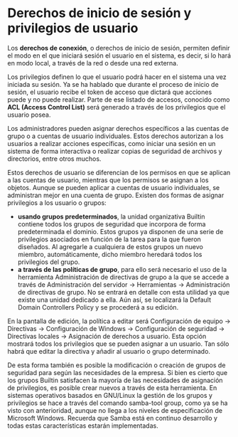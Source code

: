 # Derechos de inicio de sesión y privilegios de usuario

Los **derechos de conexión**, o derechos de inicio de sesión, permiten definir el modo en el que iniciará sesión el usuario en el sistema, es decir, si lo hará en modo local, a través de la red o desde una red externa.

Los privilegios definen lo que el usuario podrá hacer en el sistema una vez iniciada su sesión. Ya se ha hablado que durante el proceso de inicio de sesión, el usuario recibe el token de acceso que dictará que acciones puede y no puede realizar. Parte de ese listado de accesos, conocido como **ACL (Access Control List)** será generado a través de los privilegios que el usuario posea.

Los administradores pueden asignar derechos específicos a las cuentas de grupo o a cuentas de usuario individuales. Estos derechos autorizan a los usuarios a realizar acciones específicas, como iniciar una sesión en un sistema de forma interactiva o realizar copias de seguridad de archivos y directorios, entre otros muchos.

Estos derechos de usuario se diferencian de los permisos en que se aplican a las cuentas de usuario, mientras que los permisos se asignan a los objetos. Aunque se pueden aplicar a cuentas de usuario individuales, se administran mejor en una cuenta de grupo. Existen dos formas de asignar privilegios a los usuario o grupos:

- **usando grupos predeterminados**, la unidad organizativa Builtin contiene todos los grupos de seguridad que incorpora de forma predeterminada el dominio. Estos grupos ya disponen de una serie de privilegios asociados en función de la tarea para la que fueron diseñados. Al agregarle a cualquiera de estos grupos un nuevo miembro, automáticamente, dicho miembro heredará todos los privilegios del grupo.
- **a través de las políticas de grupo**, para ello será necesario el uso de la herramienta Administración de directivas de grupo a la que se accede a través de <span class="menu">Administración del servidor</span> → <span class="menu">Herramientas</span> → <span class="menu">Administración de directivas de grupo</span>. No se entrará en detalle con esta utilidad ya que existe una unidad dedicado a ella. Aún así, se localizará la Default Domain Controllers Policy y se procederá a su edición.

En la pantalla de edición, la política a editar será Configuración de equipo → Directivas → Configuración de Windows → Configuración de seguridad → Directivas locales → Asignación de derechos a usuario. Esta opción mostrará todos los privilegios que se pueden asignar a un usuario. Tan sólo habrá que editar la directiva y añadir al usuario o grupo determinado.

De esta forma también es posible la modificación o creación de grupos de seguridad para según las necesidades de la empresa. Si bien es cierto que los grupos Builtin satisfacen la mayoría de las necesidades de asignación de privilegios, es posible crear nuevos a través de esta herramienta.
En sistemas operativos basados en GNU/Linux la gestión de los grupos y privilegios se hace a través del comando samba-tool group, como ya se ha visto con anterioridad, aunque no llega a los niveles de especificación de Microsoft Windows. Recuerda que Samba está en continuo desarrollo y todas estas características estarán implementadas.
